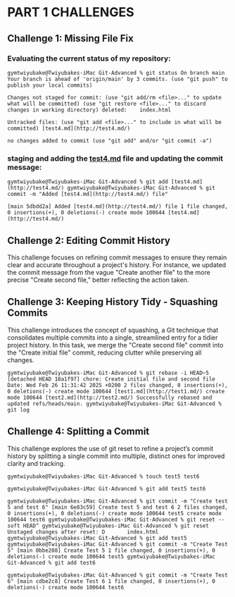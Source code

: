 # PART 1 CHALLENGES

## Challenge 1: Missing File Fix

### Evaluating the current status of my repository:
`gymtwiyubake@Twiyubakes-iMac Git-Advanced % git status
On branch main
Your branch is ahead of 'origin/main' by 3 commits.
(use "git push" to publish your local commits)`

`Changes not staged for commit:
(use "git add/rm <file>..." to update what will be committed)
(use "git restore <file>..." to discard changes in working directory)
deleted:    index.html`

`Untracked files:
(use "git add <file>..." to include in what will be committed)
[test4.md](http://test4.md/)`

`no changes added to commit (use "git add" and/or "git commit -a")`

### staging and adding the [test4.md](http://test4.md/) file and updating the commit message:

`gymtwiyubake@Twiyubakes-iMac Git-Advanced % git add [test4.md](http://test4.md/)
gymtwiyubake@Twiyubakes-iMac Git-Advanced % git commit -m "Added [test4.md](http://test4.md/) file"`

`[main 5dbdd2a] Added [test4.md](http://test4.md/) file
1 file changed, 0 insertions(+), 0 deletions(-)
create mode 100644 [test4.md](http://test4.md/)`

## Challenge 2: Editing Commit History

This challenge focuses on refining commit messages to ensure they remain clear and accurate throughout a project's history. For instance, we updated the commit message from the vague "Create another file" to the more precise "Create second file," better reflecting the action taken.

## Challenge 3: **Keeping History Tidy - Squashing Commits**

This challenge introduces the concept of squashing, a Git technique that consolidates multiple commits into a single, streamlined entry for a tidier project history. In this task, we merge the "Create second file" commit into the "Create initial file" commit, reducing clutter while preserving all changes.

`gymtwiyubake@Twiyubakes-iMac Git-Advanced % git rebase -i HEAD~5
[detached HEAD 18a1f97] chore: Create initial file and second file
Date: Wed Feb 26 11:31:42 2025 +0200
2 files changed, 0 insertions(+), 0 deletions(-)
create mode 100644 [test1.md](http://test1.md/)
create mode 100644 [test2.md](http://test2.md/)
Successfully rebased and updated refs/heads/main.
gymtwiyubake@Twiyubakes-iMac Git-Advanced % git log`

## Challenge 4: **Splitting a Commit**

This challenge explores the use of git reset to refine a project’s commit history by splitting a single commit into multiple, distinct ones for improved clarity and tracking.

`gymtwiyubake@Twiyubakes-iMac Git-Advanced % touch test5 test6`

`gymtwiyubake@Twiyubakes-iMac Git-Advanced % git add test5 test6`

`gymtwiyubake@Twiyubakes-iMac Git-Advanced % git commit -m "Create test 5 and test 6"
[main 6e83c59] Create test 5 and test 6
2 files changed, 0 insertions(+), 0 deletions(-)
create mode 100644 test5
create mode 100644 test6
gymtwiyubake@Twiyubakes-iMac Git-Advanced % git reset --soft HEAD^
gymtwiyubake@Twiyubakes-iMac Git-Advanced % git reset
Unstaged changes after reset:
D       index.html
gymtwiyubake@Twiyubakes-iMac Git-Advanced % git add test5
gymtwiyubake@Twiyubakes-iMac Git-Advanced % git commit -m "Create Test 5"
[main 0bbe208] Create Test 5
1 file changed, 0 insertions(+), 0 deletions(-)
create mode 100644 test5
gymtwiyubake@Twiyubakes-iMac Git-Advanced % git add test6`

`gymtwiyubake@Twiyubakes-iMac Git-Advanced % git commit -m "Create Test 6"
[main cdbe2c8] Create Test 6
1 file changed, 0 insertions(+), 0 deletions(-)
create mode 100644 test6`
